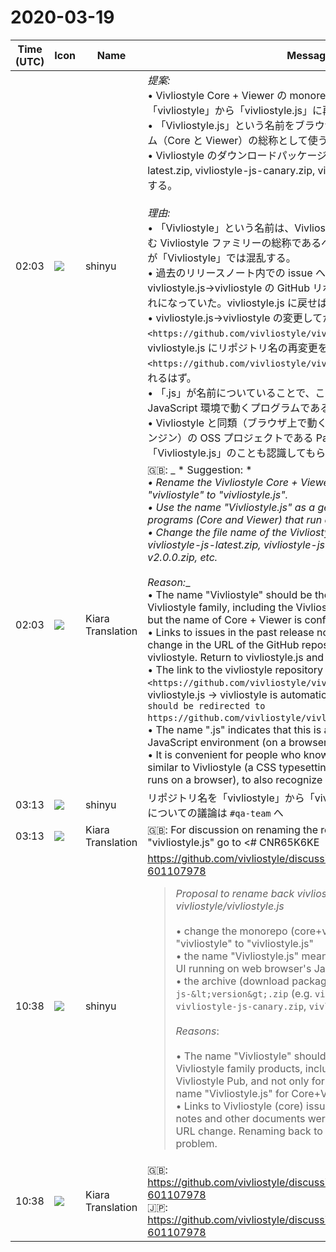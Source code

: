 # 2020-03-19

|Time (UTC)|Icon|Name|Message|
|---|---|---|---|
|02:03|![](https://avatars.slack-edge.com/2018-04-27/354445776386_e258f5ed5ba887b08668_72.jpg)|shinyu|_*提案:*_<br>• Vivliostyle Core + Viewer の monorepo のリポジトリ名を「vivliostyle」から「vivliostyle.js」に再変更する。<br>• 「Vivliostyle.js」という名前をブラウザ上で動く Vivliostyle プログラム（Core と Viewer）の総称として使う。<br>• Vivliostyle のダウンロードパッケージのファイル名を vivliostyle-js-latest.zip, vivliostyle-js-canary.zip, vivliostyle-js-v2.0.0.zip などにする。<br><br>_*理由:*_<br>• 「Vivliostyle」という名前は、Vivliostyle CLI や Vivliostyle Pub も含む Vivliostyle ファミリーの総称であるべきだが、Core+Viewer の名前が「Vivliostyle」では混乱する。<br>• 過去のリリースノート内での issue へのリンクなどが、vivliostyle.js→vivliostyle の GitHub リポジトリのURL変更でリンク切れになっていた。vivliostyle.js に戻せばリンクが復活。<br>• vivliostyle.js→vivliostyle の変更してからの vivliostyle リポジトリ `<https://github.com/vivliostyle/vivliostyle>` へのリンクは、vivliostyle.js にリポジトリ名の再変更をしたら自動的に `<https://github.com/vivliostyle/vivliostyle.js>` にリダイレクトされるはず。<br>• 「.js」が名前についていることで、これが（ブラウザ上の）JavaScript 環境で動くプログラムであることが分かってよい。<br>• Vivliostyle と同類（ブラウザ上で動く JavaScript による CSS 組版エンジン）の OSS プロジェクトである Paged.js を知る人たちに、「Vivliostyle.js」のことも認識してもらうのに好都合。|
|02:03|![](https://avatars.slack-edge.com/2019-08-21/732685848020_f3f20736795184660348_72.png)|Kiara Translation|🇬🇧: _ * Suggestion: * _<br>• Rename the Vivliostyle Core + Viewer monorepo repository from "vivliostyle" to "vivliostyle.js".<br>• Use the name "Vivliostyle.js" as a generic term for Vivliostyle programs (Core and Viewer) that run on the browser.<br>• Change the file name of the Vivliostyle download package to vivliostyle-js-latest.zip, vivliostyle-js-canary.zip, vivliostyle-js-v2.0.0.zip, etc.<br><br>_*Reason:*_<br>• The name "Vivliostyle" should be the generic name of the Vivliostyle family, including the Vivliostyle CLI and Vivliostyle Pub, but the name of Core + Viewer is confusing in "Vivliostyle".<br>• Links to issues in the past release notes were broken due to a change in the URL of the GitHub repository from vivliostyle.js to vivliostyle. Return to vivliostyle.js and the link will come back.<br>• The link to the vivliostyle repository `<https://github.com/vivliostyle/vivliostyle>` after changing vivliostyle.js → vivliostyle is automatically changed to `&lt; You should be redirected to https://github.com/vivliostyle/vivliostyle.js&gt; `.<br>• The name ".js" indicates that this is a program that runs in a JavaScript environment (on a browser).<br>• It is convenient for people who know Paged.js, an OSS project similar to Vivliostyle (a CSS typesetting engine using JavaScript that runs on a browser), to also recognize "Vivliostyle.js".|
|03:13|![](https://avatars.slack-edge.com/2018-04-27/354445776386_e258f5ed5ba887b08668_72.jpg)|shinyu|リポジトリ名を「vivliostyle」から「vivliostyle.js」に再変更することについての議論は `#qa-team` へ|
|03:13|![](https://avatars.slack-edge.com/2019-08-21/732685848020_f3f20736795184660348_72.png)|Kiara Translation|🇬🇧: For discussion on renaming the repository from "vivliostyle" to "vivliostyle.js" go to &lt;# CNR65K6KE | qa-team&gt;|
|10:38|![](https://avatars.slack-edge.com/2018-04-27/354445776386_e258f5ed5ba887b08668_72.jpg)|shinyu|<https://github.com/vivliostyle/discussion/issues/60#issuecomment-601107978><br><blockquote>*Proposal to rename back vivliostyle/vivliostyle to vivliostyle/vivliostyle.js*<br><br>• change the monorepo (core+viewer) repository name "vivliostyle" to "vivliostyle.js"<br>• the name "Vivliostyle.js" means Vivliostyle Core plus Viewer UI running on web browser's JavaScript engine<br>• the archive (download package) name will be `vivliostyle-js-&lt;version&gt;.zip` (e.g. `vivliostyle-js-latest.zip`, `vivliostyle-js-canary.zip`, `vivliostyle-js-v2.0.0.zip`)<br><br>*Reasons*:<br><br>• The name "Vivliostyle" should be the generic name for the Vivliostyle family products, including the Vivliostyle CLI and Vivliostyle Pub, and not only for Core + Viewer. Using the name "Vivliostyle.js" for Core+Viewer can avoid confusion<br>• Links to Vivliostyle (core) issues/pulls in the past release notes and other documents were broken due to the repository URL change. Renaming back to vivliostyle.js will solve this problem.</blockquote>|
|10:38|![](https://avatars.slack-edge.com/2019-08-21/732685848020_f3f20736795184660348_72.png)|Kiara Translation|🇬🇧: <https://github.com/vivliostyle/discussion/issues/60#issuecomment-601107978><br>🇯🇵: <https://github.com/vivliostyle/discussion/issues/60#issuecomment-601107978>|
